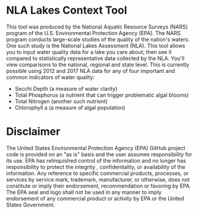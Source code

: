 # NLA Lakes Context Tool
This tool was produced by the National Aquatic Resource Surveys (NARS) program of the U.S. Environmental Protection Agency (EPA). The NARS program conducts large-scale studies of the quality of the nation's waters. One such study is the National Lakes Assessment (NLA).
This tool allows you to input water quality data for a lake you care about, then see it compared to statistically representative data collected by the NLA. You'll view comparisons to the national, regional and state level. This is currently possible using 2012 and 2017 NLA data for any of four important and common indicators of water quality:
* Secchi Depth (a measure of water clarity)
* Total Phosphorus (a nutrient that can trigger problematic algal blooms)
* Total Nitrogen (another such nutrient)
* Chlorophyll a (a measure of algal population)

# Disclaimer
The United States Environmental Protection Agency (EPA) GitHub project code is provided on an "as is" basis and the user assumes responsibility for its use.  EPA has relinquished control of the information and no longer has responsibility to protect the integrity , confidentiality, or availability of the information.  Any reference to specific commercial products, processes, or services by service mark, trademark, manufacturer, or otherwise, does not constitute or imply their endorsement, recommendation or favoring by EPA.  The EPA seal and logo shall not be used in any manner to imply endorsement of any commercial product or activity by EPA or the United States Government.
